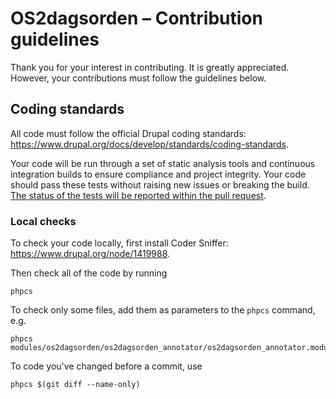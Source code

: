 # OS2dagsorden – Contribution guidelines

Thank you for your interest in contributing. It is greatly
appreciated. However, your contributions must follow the guidelines
below.

## Coding standards

All code must follow the official Drupal coding standards:
https://www.drupal.org/docs/develop/standards/coding-standards.

Your code will be run through a set of static analysis tools and
continuous integration builds to ensure compliance and project
integrity. Your code should pass these tests without raising new
issues or breaking the build. [The status of the tests will be
reported within the pull
request](https://github.com/blog/1935-see-results-from-all-pull-request-status-checks).

### Local checks

To check your code locally, first install Coder Sniffer: https://www.drupal.org/node/1419988.

Then check all of the code by running

```
phpcs
```

To check only some files, add them as parameters to the `phpcs` command, e.g.

```
phpcs modules/os2dagsorden/os2dagsorden_annotator/os2dagsorden_annotator.module
```

To code you've changed before a commit, use

```
phpcs $(git diff --name-only)
```
